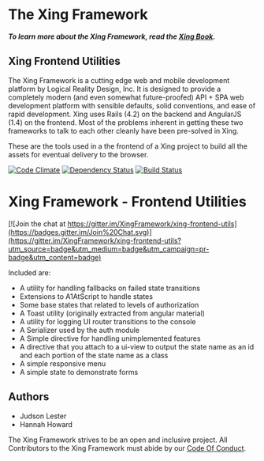The Xing Framework
===

***To learn more about the Xing Framework, read the [Xing Book](https://xingframework.gitbooks.io/the-xing-framework/content/).***

Xing Frontend Utilities
---

The Xing Framework is a cutting edge web and mobile development platform by Logical Reality Design, Inc. It is designed to provide a completely modern (and even somewhat future-proofed) API + SPA web development platform with sensible defaults, solid conventions, and ease of rapid development. Xing uses Rails (4.2) on the backend and AngularJS (1.4) on the frontend. Most of the problems inherent in getting these two frameworks to talk to each other cleanly have been pre-solved in Xing.

These are the tools used in a the frontend of a Xing project to build all the assets for eventual delivery to the browser.

[![Code Climate](https://codeclimate.com/github/XingFramework/xing-frontend-utils/badges/gpa.svg)](https://codeclimate.com/github/XingFramework/xing-frontend-utils)
[![Dependency Status](https://gemnasium.com/XingFramework/xing-frontend-utils.svg)](https://gemnasium.com/XingFramework/xing-frontend-utils)
[![Build Status](https://travis-ci.org/XingFramework/xing-frontend-utils.svg?branch=master)](https://travis-ci.org/XingFramework/xing-frontend-utils)

# Xing Framework - Frontend Utilities

[![Join the chat at https://gitter.im/XingFramework/xing-frontend-utils](https://badges.gitter.im/Join%20Chat.svg)](https://gitter.im/XingFramework/xing-frontend-utils?utm_source=badge&utm_medium=badge&utm_campaign=pr-badge&utm_content=badge)

Included are:

- A utility for handling fallbacks on failed state transitions
- Extensions to A1AtScript to handle states
- Some base states that related to levels of authorization
- A Toast utility (originally extracted from angular material)
- A utility for logging UI router transitions to the console
- A Serializer used by the auth module
- A Simple directive for handling unimplemented features
- A directive that you attach to a ui-view to output the state name as an id and each portion of the state name as a class
- A simple responsive menu
- A simple state to demonstrate forms

Authors
-------

* Judson Lester
* Hannah Howard

The Xing Framework strives to be an open and inclusive project. All Contributors to the Xing Framework must abide by our [Code Of Conduct](CODE_OF_CONDUCT.md).

